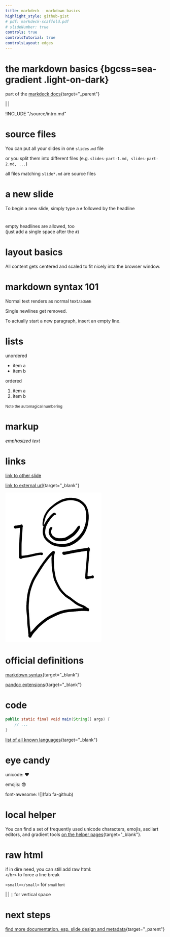 ```yaml
---
title: markdeck - markdown basics
highlight_style: github-gist
# pdf: markdeck-scaffold.pdf
# slideNumber: true
controls: true
controlsTutorial: true
controlsLayout: edges
---
```



# the markdown basics {bgcss=sea-gradient .light-on-dark}

part of the
[markdeck docs](https://github.com/arnehilmann/markdeck/blob/master/DOCUMENTATION.md){target="_parent"}

|
|

!INCLUDE "/source/intro.md"


# source files

You can put all your slides in one ```slides.md``` file

or
you split them into different files
(e.g. ```slides-part-1.md, slides-part-2.md, ...```)

all files matching ```slide*.md``` are source files


# a new slide

To begin a new slide,
simply type a `#` followed by the headline


# 

empty headlines are allowed, too</br>
(just add a single space after the `#`)


# layout basics

All content gets centered and scaled to fit
nicely into the browser window.


# markdown syntax 101

Normal text renders as normal text.<small>tadahh</small>

Single
newlines
get
removed.

To actually start a new paragraph,
insert an empty line.

# lists

unordered

* item a
* item b

ordered

1. item a
1. item b

<small>Note the automagical numbering</small>


# markup

_emphasized text_


# links

[link to other slide](#code)

[link to external url](https://arnehilmann.github.io/markdeck/){target="_blank"}

![images](assets/buddy-egyptian.svg)


# official definitions

[markdown syntax](https://daringfireball.net/projects/markdown/syntax){target="_blank"}

[pandoc extensions](https://pandoc.org/MANUAL.html#pandocs-markdown){target="_blank"}


# code

```java
public static final void main(String[] args) {
    // ...
}
```

[list of all known languages](https://highlightjs.org/static/demo/){target="_blank"}


# eye candy

unicode: ♥

emojis: 😎

font-awesome: ![](fab fa-github)


# local helper

You can find a set of frequently used unicode characters,
emojis, asciiart editors, and gradient tools
[on the helper pages](http://localhost:8081/){target="_blank"}.


# raw html

if in dire need,
you can still add raw html:</br>
```</br>``` to force a line break

```<small></small>```
for <small>small font</small>

|
|
```|``` for vertical space


# next steps

[find more documentation, esp. slide design and metadata](https://github.com/arnehilmann/markdeck/blob/master/DOCUMENTATION.md){target="_parent"}
